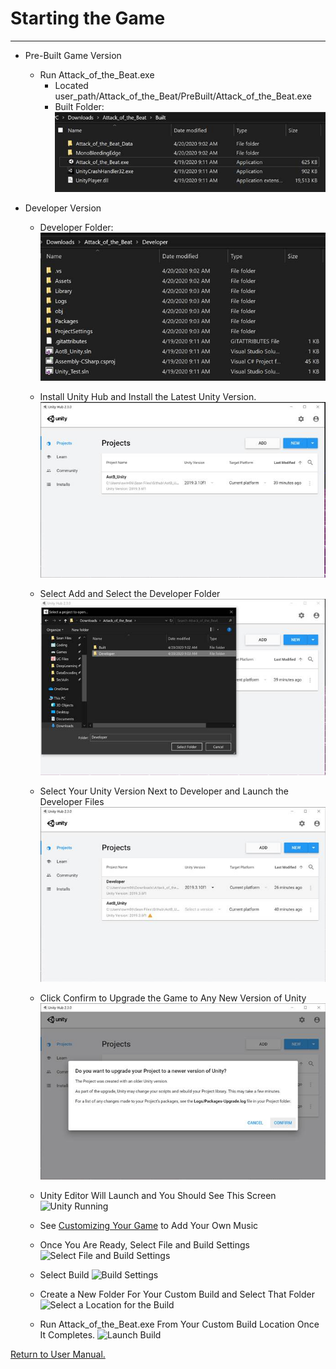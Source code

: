 # __Starting the Game__
___

* Pre-Built Game Version
  * Run Attack_of_the_Beat.exe
    * Located user_path/Attack_of_the_Beat/PreBuilt/Attack_of_the_Beat.exe
    * Built Folder:
![](/Assignments/Senior_Design_2/Assignment_2/Images/4_Built.jpg "Built Version")

* Developer Version
  * Developer Folder:
![](/Assignments/Senior_Design_2/Assignment_2/Images/5_Developer.jpg "Developer Version")
  * Install Unity Hub and Install the Latest Unity Version.
![](/Assignments/Senior_Design_2/Assignment_2/Images/6_Unity_Hub.jpg "Unity Hub")
  * Select Add and Select the Developer Folder
![](/Assignments/Senior_Design_2/Assignment_2/Images/7_Select_Folder.jpg "Select Developer Folder")
  * Select Your Unity Version Next to Developer and Launch the Developer Files
![](/Assignments/Senior_Design_2/Assignment_2/Images/8_Launch.jpg "Launch Developer Files")
  * Click Confirm to Upgrade the Game to Any New Version of Unity
![](/Assignments/Senior_Design_2/Assignment_2/Images/9_Set_to_Release.jpg "Set Game to Current Unity Release")
  * Unity Editor Will Launch and You Should See This Screen
![](/Assignments/Senior_Design_2/Assignment_2/Images/10_Unity_Running.jpg "Unity Running")
  * See [Customizing Your Game](https://github.com/WrathOfRa/AotB/tree/master/Assignments/Senior_Design_2/Assignment_2/Customizing_your_Game.md) to Add Your Own Music

  * Once You Are Ready, Select File and Build Settings
![](/Assignments/Senior_Design_2/Assignment_2/Images/12_Build_Game.jpg "Select File and Build Settings")
  * Select Build
![](/Assignments/Senior_Design_2/Assignment_2/Images/13_Build_Settings.jpg "Build Settings")
  * Create a New Folder For Your Custom Build and Select That Folder
![](/Assignments/Senior_Design_2/Assignment_2/Images/14_Build_Location.jpg "Select a Location for the Build")
  * Run Attack_of_the_Beat.exe From Your Custom Build Location Once It Completes.
![](/Assignments/Senior_Design_2/Assignment_2/Images/15_Build_Launch.jpg "Launch Build")


[Return to User Manual.](https://github.com/WrathOfRa/AotB/tree/master/User_Manual.md)
